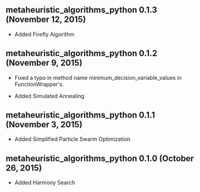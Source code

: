 ## metaheuristic_algorithms_python 0.1.3 (November 12, 2015) ##

* Added Firefly Algorithm

## metaheuristic_algorithms_python 0.1.2 (November 9, 2015) ##

* Fixed a typo in method name minimum_decision_variable_values in FunctionWrapper's.

* Added Simulated Annealing

## metaheuristic_algorithms_python 0.1.1 (November 3, 2015) ##

* Added Simplified Particle Swarm Optimization

## metaheuristic_algorithms_python 0.1.0 (October 26, 2015) ##

* Added Harmony Search

